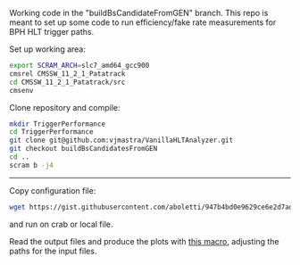 Working code in the "buildBsCandidateFromGEN" branch.
This repo is meant to set up some code to run efficiency/fake rate measurements
for BPH HLT trigger paths.

Set up working area:
```sh
export SCRAM_ARCH=slc7_amd64_gcc900
cmsrel CMSSW_11_2_1_Patatrack
cd CMSSW_11_2_1_Patatrack/src
cmsenv
```

Clone repository and compile:
```sh
mkdir TriggerPerformance
cd TriggerPerformance
git clone git@github.com:vjmastra/VanillaHLTAnalyzer.git
git checkout buildBsCandidatesFromGEN
cd ..
scram b -j4
```
-------------------------------------------------------
Copy configuration file:
```sh
wget https://gist.githubusercontent.com/aboletti/947b4bd0e9629ce6e2d7ad55811be5e7/raw/RunNtuple_miniAOD.py
```
and run on crab or local file.

Read the output files and produce the plots with [this macro](https://gist.github.com/aboletti/a0776d7e35e444b3c452933de52ca39e), adjusting the paths for the input files.
